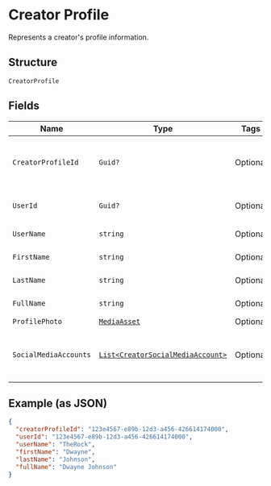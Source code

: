 
# Creator Profile

Represents a creator's profile information.

## Structure

`CreatorProfile`

## Fields

| Name | Type | Tags | Description |
|  --- | --- | --- | --- |
| `CreatorProfileId` | `Guid?` | Optional | Unique identifier for the creator profile. |
| `UserId` | `Guid?` | Optional | Associated user ID, if applicable. |
| `UserName` | `string` | Optional | Creator's username. |
| `FirstName` | `string` | Optional | Creator's first name. |
| `LastName` | `string` | Optional | Creator's last name. |
| `FullName` | `string` | Optional | Creator's full name. |
| `ProfilePhoto` | [`MediaAsset`](../../doc/models/media-asset.md) | Optional | - |
| `SocialMediaAccounts` | [`List<CreatorSocialMediaAccount>`](../../doc/models/creator-social-media-account.md) | Optional | List of creator's social media accounts. |

## Example (as JSON)

```json
{
  "creatorProfileId": "123e4567-e89b-12d3-a456-426614174000",
  "userId": "123e4567-e89b-12d3-a456-426614174000",
  "userName": "TheRock",
  "firstName": "Dwayne",
  "lastName": "Johnson",
  "fullName": "Dwayne Johnson"
}
```

